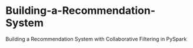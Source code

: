 # Building-a-Recommendation-System
Building a Recommendation System with Collaborative Filtering in PySpark

